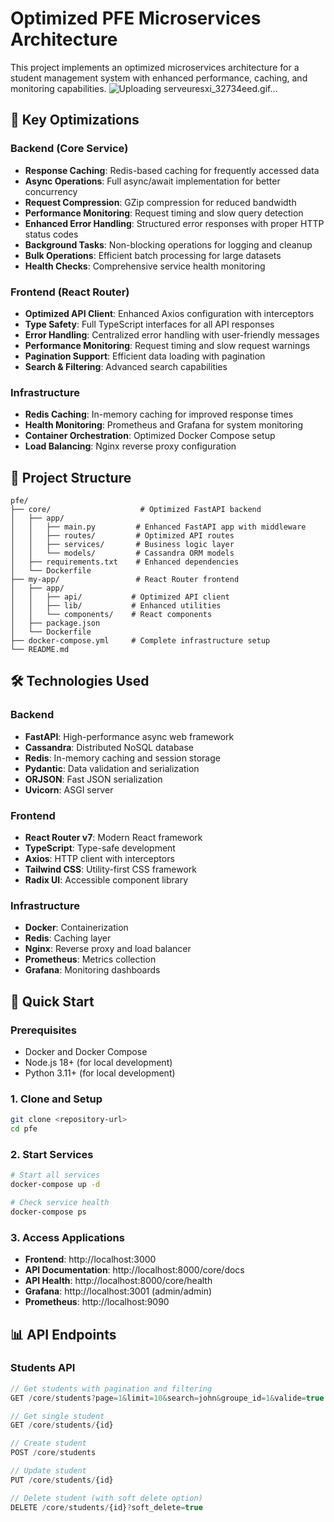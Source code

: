 # Optimized PFE Microservices Architecture

This project implements an optimized microservices architecture for a student management system with enhanced performance, caching, and monitoring capabilities.
![Uploading serveuresxi_32734eed.gif…]()

## 🚀 Key Optimizations

### Backend (Core Service)

- **Response Caching**: Redis-based caching for frequently accessed data
- **Async Operations**: Full async/await implementation for better concurrency
- **Request Compression**: GZip compression for reduced bandwidth
- **Performance Monitoring**: Request timing and slow query detection
- **Enhanced Error Handling**: Structured error responses with proper HTTP status codes
- **Background Tasks**: Non-blocking operations for logging and cleanup
- **Bulk Operations**: Efficient batch processing for large datasets
- **Health Checks**: Comprehensive service health monitoring

### Frontend (React Router)

- **Optimized API Client**: Enhanced Axios configuration with interceptors
- **Type Safety**: Full TypeScript interfaces for all API responses
- **Error Handling**: Centralized error handling with user-friendly messages
- **Performance Monitoring**: Request timing and slow request warnings
- **Pagination Support**: Efficient data loading with pagination
- **Search & Filtering**: Advanced search capabilities

### Infrastructure

- **Redis Caching**: In-memory caching for improved response times
- **Health Monitoring**: Prometheus and Grafana for system monitoring
- **Container Orchestration**: Optimized Docker Compose setup
- **Load Balancing**: Nginx reverse proxy configuration

## 📁 Project Structure

```
pfe/
├── core/                    # Optimized FastAPI backend
│   ├── app/
│   │   ├── main.py         # Enhanced FastAPI app with middleware
│   │   ├── routes/         # Optimized API routes
│   │   ├── services/       # Business logic layer
│   │   └── models/         # Cassandra ORM models
│   ├── requirements.txt    # Enhanced dependencies
│   └── Dockerfile
├── my-app/                 # React Router frontend
│   ├── app/
│   │   ├── api/           # Optimized API client
│   │   ├── lib/           # Enhanced utilities
│   │   └── components/    # React components
│   ├── package.json
│   └── Dockerfile
├── docker-compose.yml     # Complete infrastructure setup
└── README.md
```

## 🛠 Technologies Used

### Backend

- **FastAPI**: High-performance async web framework
- **Cassandra**: Distributed NoSQL database
- **Redis**: In-memory caching and session storage
- **Pydantic**: Data validation and serialization
- **ORJSON**: Fast JSON serialization
- **Uvicorn**: ASGI server

### Frontend

- **React Router v7**: Modern React framework
- **TypeScript**: Type-safe development
- **Axios**: HTTP client with interceptors
- **Tailwind CSS**: Utility-first CSS framework
- **Radix UI**: Accessible component library

### Infrastructure

- **Docker**: Containerization
- **Redis**: Caching layer
- **Nginx**: Reverse proxy and load balancer
- **Prometheus**: Metrics collection
- **Grafana**: Monitoring dashboards

## 🚀 Quick Start

### Prerequisites

- Docker and Docker Compose
- Node.js 18+ (for local development)
- Python 3.11+ (for local development)

### 1. Clone and Setup

```bash
git clone <repository-url>
cd pfe
```

### 2. Start Services

```bash
# Start all services
docker-compose up -d

# Check service health
docker-compose ps
```

### 3. Access Applications

- **Frontend**: http://localhost:3000
- **API Documentation**: http://localhost:8000/core/docs
- **API Health**: http://localhost:8000/core/health
- **Grafana**: http://localhost:3001 (admin/admin)
- **Prometheus**: http://localhost:9090

## 📊 API Endpoints

### Students API

```typescript
// Get students with pagination and filtering
GET /core/students?page=1&limit=10&search=john&groupe_id=1&valide=true

// Get single student
GET /core/students/{id}

// Create student
POST /core/students

// Update student
PUT /core/students/{id}

// Delete student (with soft delete option)
DELETE /core/students/{id}?soft_delete=true
```
